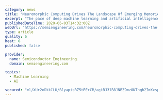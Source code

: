 ```yaml
---
category: news
title: "Neuromorphic Computing Drives The Landscape Of Emerging Memories For Artificial Intelligence SoCs"
excerpt: "The pace of deep machine learning and artificial intelligence (AI) is changing the world of computing at all levels of hardware architecture, software, chip manufacturing, and system packaging. Two major developments have opened the doors to implementing new techniques in machine learning."
publishedDateTime: 2020-06-03T14:32:00Z
webUrl: "https://semiengineering.com/neuromorphic-computing-drives-the-landscape-of-emerging-memories-for-artificial-intelligence-socs/"
type: article
quality: 6
heat: 6
published: false

provider:
  name: Semiconductor Engineering
  domain: semiengineering.com

topics:
  - Machine Learning
  - AI

secured: "vl/XUr2oDkkCLU/B1yapisRZ5tPE+CM/agkBJ3lB8JNBZ9mzOKTngh2ImXxsp5AAmXerFu2VnSGXp8eteqqhpu9P8BaJ/wF8BtOwQ5C/UpHMO0OAK6sqEJw+vlgMzDGZMp9ljk0MWeePF65z9jH51ETOMMOZuu/P6gjkVaxuA2cbymjkHUutCk9FxHmKB+W8NFFCJXQ68i9+rzTvZPhaTg1uDLxD3vCKhT/Sw5p+3c8Xre5fdEOQGvIOtAVZAL5EP4sf/kpFuaLAW2ixnW0EElXgj62nnDTW5K25y0uAcbOSdtQgKehqKfgwEf5wedCJ;XziQWZ/UT1iY3R3On3pwlw=="
---
```


